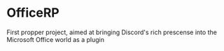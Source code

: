 # OfficeRP
First propper project, aimed at bringing Discord's rich prescense into the Microsoft Office world as a plugin
